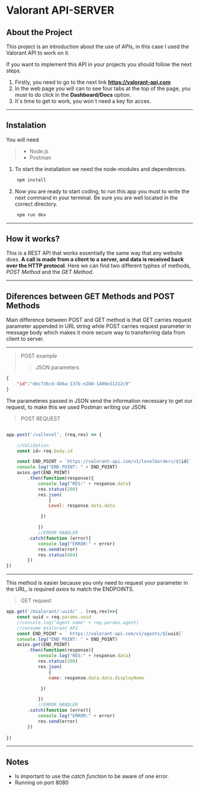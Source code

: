 # Valorant API-SERVER

## About the Project

This project is an introduction about the use of APIs, in this case I used the Valorant API to work on it.

If you want to implement this API in your projects you should follow the next steps.

1. Firstly, you need to go to the next link **<https://valorant-api.com>**
2. In the web page you will can to see four tabs at the top of the page, you must to do click in the **Dashboard/Docs** option.
3. It´s time to get to work, you won´t need a key for acces.

***

## Instalation

You will need

> - Node.js
> - Postman

1. To start the installation we need the node-modules and dependences.

```sh
    npm install
```

2. Now you are ready to start coding, to run this app you must to write the next command in your terminal. Be sure you are well located in the correct directory.

```sh
    npm run dev
```

***

## How it works?

This is a REST API that works essentially the same way that any website does. **A call is made from a client to a server, and data is received back over the HTTP protocol**. Here we can find two different typhes of methods, *POST Method* and the *GET Method*.
***

## Diferences between GET Methods and POST Methods

Main difference between POST and GET method is that GET carries request parameter appended in URL string while POST carries request parameter in message body which makes it more secure way to transferring data from client to server.

***

>POST example
>>JSON parameters

```JSON
{
    "id":"ebc736cd-4b6a-137b-e2b0-1486e31312c9"
}
```

The parameteres passed in JSON send the information necessary to get our request, to make this we used Postman writing our JSON.

>POST REQUEST

```js

app.post('/vallevel', (req,res) => {

    //Validation
    const id= req.body.id

    const END_POINT = `https://valorant-api.com/v1/levelborders/${id}` 
    console.log("END_POINT: " + END_POINT)
    axios.get(END_POINT)
        .then(function(response){
            console.log("RES:" + response.data)
            res.status(200)
            res.json(
                {
                Level: response.data.data

             })

            })
            //ERROR HANDLER
        .catch(function (error){
            console.log("ERROR:" + error)
            res.send(error)
            res.status(404)
        })
})

```

***
This method is easier because you only need to request your parameter in the URL, is required *axios* to match the ENDPOINTS.

>GET request

```js
app.get('/mialorant/:uuid/' , (req,res)=>{
    const uuid = req.params.uuid
    //console.log("Agent name" + req.params.agent)
    //consume mialorant API
    const END_POINT = ` https://valorant-api.com/v1/agents/${uuid}` 
    console.log("END_POINT: " + END_POINT)
    axios.get(END_POINT)
        .then(function(response){
            console.log("RES:" + response.data)
            res.status(200)
            res.json(
                {
                name: response.data.data.displayName

             })

            })
            //ERROR HANDLER
        .catch(function (error){
            console.log("ERROR:" + error)
            res.send(error)
        })
    
})

```

***

## Notes

- Is important to use the *catch function* to be aware of one error.
- Running on port 8080
